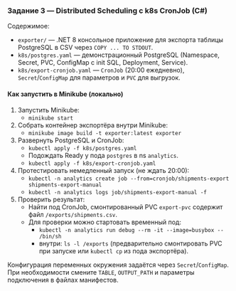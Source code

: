 ### Задание 3 — Distributed Scheduling с k8s CronJob (C#)

Содержимое:
- `exporter/` — .NET 8 консольное приложение для экспорта таблицы PostgreSQL в CSV через `COPY ... TO STDOUT`.
- `k8s/postgres.yaml` — демонстрационный PostgreSQL (Namespace, Secret, PVC, ConfigMap с init SQL, Deployment, Service).
- `k8s/export-cronjob.yaml` — `CronJob` (20:00 ежедневно), `Secret`/`ConfigMap` для параметров и `PVC` для выгрузок.

#### Как запустить в Minikube (локально)
1) Запустить Minikube:
   - `minikube start`
2) Собрать контейнер экспортёра внутри Minikube:
   - `minikube image build -t exporter:latest exporter`
3) Развернуть PostgreSQL и CronJob:
   - `kubectl apply -f k8s/postgres.yaml`
   - Подождать Ready у пода `postgres` в ns `analytics`.
   - `kubectl apply -f k8s/export-cronjob.yaml`
4) Протестировать немедленный запуск (не ждать 20:00):
   - `kubectl -n analytics create job --from=cronjob/shipments-export shipments-export-manual`
   - `kubectl -n analytics logs job/shipments-export-manual -f`
5) Проверить результат:
   - Найти под CronJob, смонтированный PVC `export-pvc` содержит файл `/exports/shipments.csv`.
   - Для проверки можно стартовать временный под:
     - `kubectl -n analytics run debug --rm -it --image=busybox -- /bin/sh`
     - внутри: `ls -l /exports` (предварительно смонтировать PVC при запуске или `kubectl cp` из пода экспортёра).

Конфигурация переменных окружения задаётся через `Secret`/`ConfigMap`. При необходимости смените `TABLE`, `OUTPUT_PATH` и параметры подключения в файлах манифестов.


